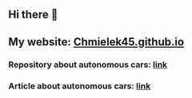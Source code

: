 ## Hi there 👋
## My website: [Chmielek45.github.io](https://chmielek45.github.io/)

### Repository about autonomous cars: [link](https://github.com/ApolloAuto/apollo)

### Article about autonomous cars: [link](https://paperswithcode.com/paper/forging-vision-foundation-models-for)
